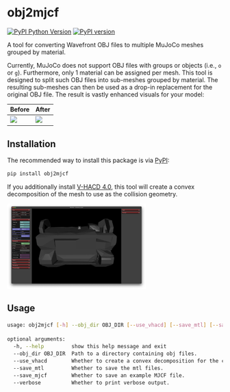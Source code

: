# obj2mjcf

[![PyPI Python Version][pypi-versions-badge]][pypi]
[![PyPI version][pypi-badge]][pypi]

[pypi-versions-badge]: https://img.shields.io/pypi/pyversions/obj2mjcf
[pypi-badge]: https://badge.fury.io/py/obj2mjcf.svg
[pypi]: https://pypi.org/project/obj2mjcf/

A tool for converting Wavefront OBJ files to multiple MuJoCo meshes grouped by material.

Currently, MuJoCo does not support OBJ files with groups or objects (i.e., `o` or `g`). Furthermore, only 1 material can be assigned per mesh. This tool is designed to split such OBJ files into sub-meshes grouped by material. The resulting sub-meshes can then be used as a drop-in replacement for the original OBJ file. The result is vastly enhanced visuals for your model:

| Before | After |
|--------|-------|
|<img src="https://raw.githubusercontent.com/kevinzakka/obj2mjcf/main/assets/before.png" height="200"/>|<img src="https://raw.githubusercontent.com/kevinzakka/obj2mjcf/main/assets/after.png" height="200"/>|

## Installation

The recommended way to install this package is via [PyPI](https://pypi.org/project/obj2mjcf/):

```bash
pip install obj2mjcf
```

If you additionally install [V-HACD 4.0](https://github.com/kmammou/v-hacd), this tool will create a convex decomposition of the mesh to use as the collision geometry.

<img src="https://raw.githubusercontent.com/kevinzakka/obj2mjcf/main/assets/convex_collision.png" height="200"/>

## Usage

```bash
usage: obj2mjcf [-h] --obj_dir OBJ_DIR [--use_vhacd] [--save_mtl] [--save_mjcf] [--verbose]

optional arguments:
  -h, --help         show this help message and exit
  --obj_dir OBJ_DIR  Path to a directory containing obj files.
  --use_vhacd        Whether to create a convex decomposition for the collision geom.
  --save_mtl         Whether to save the mtl files.
  --save_mjcf        Whether to save an example MJCF file.
  --verbose          Whether to print verbose output.
```
